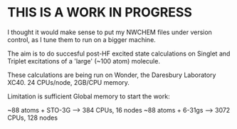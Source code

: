 # THIS IS A WORK IN PROGRESS

I thought it would make sense to put my NWCHEM files under version control, as I tune them to run on a bigger machine.

The aim is to do succesful post-HF excited state calculations on Singlet and Triplet excitations of a 'large' (~100 atom) molecule.

These calculations are being run on Wonder, the Daresbury Laboratory XC40.
24 CPUs/node, 2GB/CPU memory.

Limitation is sufficient Global memory to start the work:

~88 atoms + STO-3G --> 384 CPUs, 16 nodes
~88 atoms + 6-31gs --> 3072 CPUs, 128 nodes

